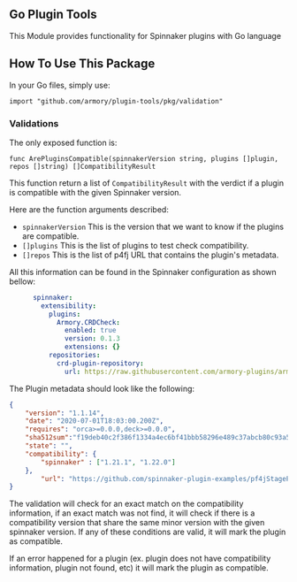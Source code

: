 
## Go Plugin Tools

This Module provides functionality for Spinnaker plugins with Go language

## How To Use This Package

In your Go files, simply use:

```
import "github.com/armory/plugin-tools/pkg/validation"
```

### Validations

The only exposed function is:

```
func ArePluginsCompatible(spinnakerVersion string, plugins []plugin, repos []string) []CompatibilityResult
```

This function return a list of `CompatibilityResult` with the verdict if a plugin is compatible with the given Spinnaker version.

Here are the function arguments described:

* `spinnakerVersion` This is the version that we want to know if the plugins are compatible.
* `[]plugins` This is the list of plugins to test check compatibility.
* `[]repos` This is the list of p4fj URL that contains the plugin's metadata.

All this information can be found in the Spinnaker configuration as shown bellow:
```yaml
      spinnaker:
        extensibility:
          plugins:
            Armory.CRDCheck:
              enabled: true
              version: 0.1.3
              extensions: {}
          repositories:
            crd-plugin-repository:
              url: https://raw.githubusercontent.com/armory-plugins/armory-crdcheck-plugin-releases/master/repositories.json
```

The Plugin metadata should look like the following:
```json
{
	"version": "1.1.14",
	"date": "2020-07-01T18:03:00.200Z",
	"requires": "orca>=0.0.0,deck>=0.0.0",
	"sha512sum":"f19deb40c2f386f1334a4ec6bf41bbb58296e489c37abcb80c93a5e423f2fb3522b45e8f9e5c7a188017c125b90bb0aea323e80f281fa1619a0ce769617e020e",
	"state": "",
	"compatibility": {
		"spinnaker" : ["1.21.1", "1.22.0"]
	},
        "url": "https://github.com/spinnaker-plugin-examples/pf4jStagePlugin/releases/download/v1.1.14/pf4jStagePlugin-v1.1.14.zip"
}
```

The validation will check for an exact match on the compatibility information, if an exact match was not find, it will check if there is a compatibility version that share the same minor version with the given spinnaker version. If any of these conditions are valid, it will mark the plugin as compatible.

If an error happened for a plugin (ex. plugin does not have compatibility information, plugin not found, etc) it will mark the plugin as compatible.